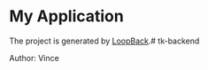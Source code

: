 # My Application

The project is generated by [LoopBack](http://loopback.io).# tk-backend

Author: Vince 
